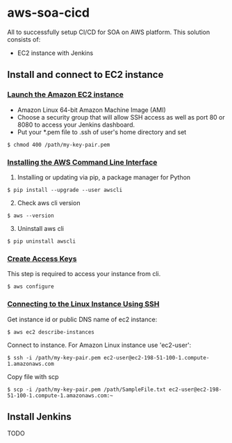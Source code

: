 # aws-soa-cicd
All to successfully setup CI/CD for SOA on AWS platform. This solution consists of:
* EC2 instance with Jenkins
## Install and connect to EC2 instance
### [Launch the Amazon EC2 instance](http://docs.aws.amazon.com/AWSEC2/latest/UserGuide/EC2_GetStarted.html#ec2-connect-to-instance-linux) 
* Amazon Linux 64-bit Amazon Machine Image (AMI)
* Choose a security group that will allow SSH access as well as port 80 or 8080 to access your Jenkins dashboard.
* Put your *.pem file to .ssh of user's home directory and set 
```
$ chmod 400 /path/my-key-pair.pem
```
### [Installing the AWS Command Line Interface](http://docs.aws.amazon.com/cli/latest/userguide/installing.html)
1. Installing or updating via pip, a package manager for Python
```
$ pip install --upgrade --user awscli
```
2. Check aws cli version
```
$ aws --version
```
3. Uninstall aws cli 
```
$ pip uninstall awscli
```
### [Create Access Keys](https://aws.amazon.com/ru/developers/access-keys/)
This step is required to access your instance from cli.
```
$ aws configure
```
### [Connecting to the Linux Instance Using SSH ](https://docs.aws.amazon.com/AWSEC2/latest/UserGuide/AccessingInstancesLinux.html)
Get instance id or public DNS name of ec2 instance:
```
$ aws ec2 describe-instances
```
Connect to instance. For Amazon Linux instance use 'ec2-user':
```
$ ssh -i /path/my-key-pair.pem ec2-user@ec2-198-51-100-1.compute-1.amazonaws.com
```
Copy file with scp
```
$ scp -i /path/my-key-pair.pem /path/SampleFile.txt ec2-user@ec2-198-51-100-1.compute-1.amazonaws.com:~
```

## Install Jenkins
TODO


